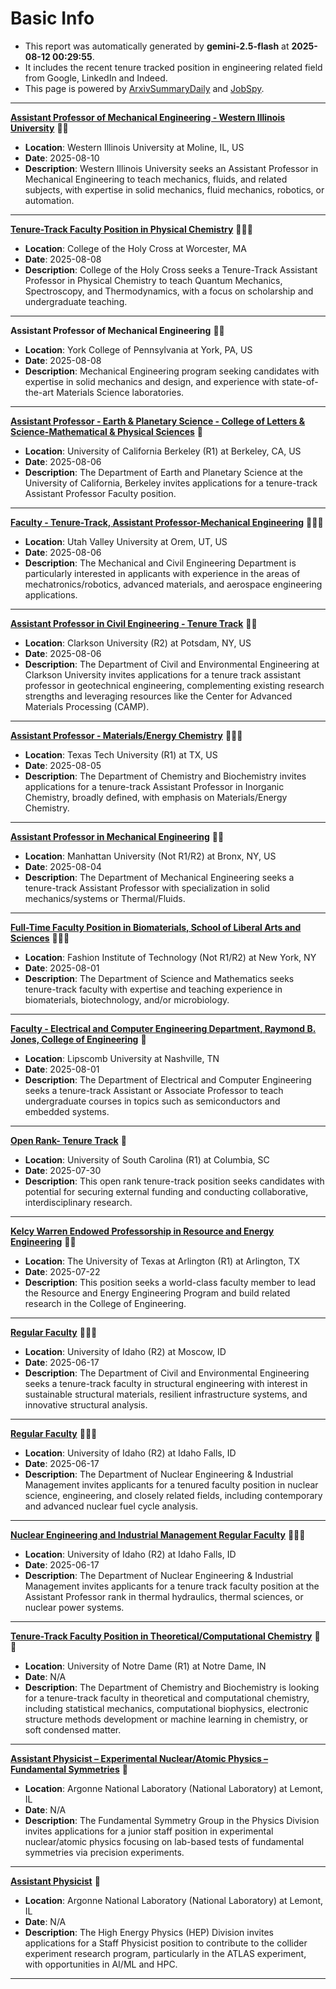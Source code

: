 
# Basic Info
- This report was automatically generated by **gemini-2.5-flash** at **2025-08-12 00:29:55**.  
- It includes the recent tenure tracked position in engineering related field from Google, LinkedIn and Indeed.  
- This page is powered by [ArxivSummaryDaily](https://github.com/dong-zehao/ArxivSummaryDaily) and [JobSpy](https://github.com/speedyapply/JobSpy).
---
**[Assistant Professor of Mechanical Engineering - Western Illinois University](https://www.indeed.com/viewjob?jk=176be61ac07b52d7)** 🌟🌟
- **Location**: Western Illinois University at Moline, IL, US
- **Date**: 2025-08-10
- **Description**: Western Illinois University seeks an Assistant Professor in Mechanical Engineering to teach mechanics, fluids, and related subjects, with expertise in solid mechanics, fluid mechanics, robotics, or automation.
---
**[Tenure-Track Faculty Position in Physical Chemistry](https://www.linkedin.com/jobs/view/4282330160)** 🌟🌟🌟
- **Location**: College of the Holy Cross at Worcester, MA
- **Date**: 2025-08-08
- **Description**: College of the Holy Cross seeks a Tenure-Track Assistant Professor in Physical Chemistry to teach Quantum Mechanics, Spectroscopy, and Thermodynamics, with a focus on scholarship and undergraduate teaching.
---
**Assistant Professor of Mechanical Engineering** 🌟🌟
- **Location**: York College of Pennsylvania at York, PA, US
- **Date**: 2025-08-08
- **Description**: Mechanical Engineering program seeking candidates with expertise in solid mechanics and design, and experience with state-of-the-art Materials Science laboratories.
---
**[Assistant Professor - Earth & Planetary Science - College of Letters & Science-Mathematical & Physical Sciences](https://www.indeed.com/viewjob?jk=7602c9c5e8f210c3)** 🌟
- **Location**: University of California Berkeley (R1) at Berkeley, CA, US
- **Date**: 2025-08-06
- **Description**: The Department of Earth and Planetary Science at the University of California, Berkeley invites applications for a tenure-track Assistant Professor Faculty position.
---
**[Faculty - Tenure-Track, Assistant Professor-Mechanical Engineering](https://www.indeed.com/viewjob?jk=fff6562de6247059)** 🌟🌟🌟
- **Location**: Utah Valley University at Orem, UT, US
- **Date**: 2025-08-06
- **Description**: The Mechanical and Civil Engineering Department is particularly interested in applicants with experience in the areas of mechatronics/robotics, advanced materials, and aerospace engineering applications.
---
**[Assistant Professor in Civil Engineering - Tenure Track](https://www.indeed.com/viewjob?jk=2612357eb1ec9849)** 🌟🌟
- **Location**: Clarkson University (R2) at Potsdam, NY, US
- **Date**: 2025-08-06
- **Description**: The Department of Civil and Environmental Engineering at Clarkson University invites applications for a tenure track assistant professor in geotechnical engineering, complementing existing research strengths and leveraging resources like the Center for Advanced Materials Processing (CAMP).
---
**[Assistant Professor - Materials/Energy Chemistry](https://www.indeed.com/viewjob?jk=40932ab27aa3b20f)** 🌟🌟🌟
- **Location**: Texas Tech University (R1) at TX, US
- **Date**: 2025-08-05
- **Description**: The Department of Chemistry and Biochemistry invites applications for a tenure-track Assistant Professor in Inorganic Chemistry, broadly defined, with emphasis on Materials/Energy Chemistry.
---
**[Assistant Professor in Mechanical Engineering](https://www.indeed.com/viewjob?jk=39b2fa060ad22082)** 🌟🌟
- **Location**: Manhattan University (Not R1/R2) at Bronx, NY, US
- **Date**: 2025-08-04
- **Description**: The Department of Mechanical Engineering seeks a tenure-track Assistant Professor with specialization in solid mechanics/systems or Thermal/Fluids.
---
**[Full-Time Faculty Position in Biomaterials, School of Liberal Arts and Sciences](https://www.linkedin.com/jobs/view/4278923654)** 🌟🌟🌟
- **Location**: Fashion Institute of Technology (Not R1/R2) at New York, NY
- **Date**: 2025-08-01
- **Description**: The Department of Science and Mathematics seeks tenure-track faculty with expertise and teaching experience in biomaterials, biotechnology, and/or microbiology.
---
**[Faculty - Electrical and Computer Engineering Department, Raymond B. Jones, College of Engineering](https://www.linkedin.com/jobs/view/4278988964)** 🌟
- **Location**: Lipscomb University at Nashville, TN
- **Date**: 2025-08-01
- **Description**: The Department of Electrical and Computer Engineering seeks a tenure-track Assistant or Associate Professor to teach undergraduate courses in topics such as semiconductors and embedded systems.
---
**[Open Rank- Tenure Track](https://www.linkedin.com/jobs/view/4278395937)** 🌟
- **Location**: University of South Carolina (R1) at Columbia, SC
- **Date**: 2025-07-30
- **Description**: This open rank tenure-track position seeks candidates with potential for securing external funding and conducting collaborative, interdisciplinary research.
---
**[Kelcy Warren Endowed Professorship in Resource and Energy Engineering](https://www.linkedin.com/jobs/view/3823382321)** 🌟🌟
- **Location**: The University of Texas at Arlington (R1) at Arlington, TX
- **Date**: 2025-07-22
- **Description**: This position seeks a world-class faculty member to lead the Resource and Energy Engineering Program and build related research in the College of Engineering.
---
**[Regular Faculty](https://www.linkedin.com/jobs/view/4252836150)** 🌟🌟🌟
- **Location**: University of Idaho (R2) at Moscow, ID
- **Date**: 2025-06-17
- **Description**: The Department of Civil and Environmental Engineering seeks a tenure-track faculty in structural engineering with interest in sustainable structural materials, resilient infrastructure systems, and innovative structural analysis.
---
**[Regular Faculty](https://www.linkedin.com/jobs/view/4252831976)** 🌟🌟🌟
- **Location**: University of Idaho (R2) at Idaho Falls, ID
- **Date**: 2025-06-17
- **Description**: The Department of Nuclear Engineering & Industrial Management invites applicants for a tenured faculty position in nuclear science, engineering, and closely related fields, including contemporary and advanced nuclear fuel cycle analysis.
---
**[Nuclear Engineering and Industrial Management Regular Faculty](https://www.linkedin.com/jobs/view/4252832895)** 🌟🌟🌟
- **Location**: University of Idaho (R2) at Idaho Falls, ID
- **Date**: 2025-06-17
- **Description**: The Department of Nuclear Engineering & Industrial Management invites applicants for a tenure track faculty position at the Assistant Professor rank in thermal hydraulics, thermal sciences, or nuclear power systems.
---
**[Tenure-Track Faculty Position in Theoretical/Computational Chemistry](https://www.linkedin.com/jobs/view/4283449322)** 🌟🌟
- **Location**: University of Notre Dame (R1) at Notre Dame, IN
- **Date**: N/A
- **Description**: The Department of Chemistry and Biochemistry is looking for a tenure-track faculty in theoretical and computational chemistry, including statistical mechanics, computational biophysics, electronic structure methods development or machine learning in chemistry, or soft condensed matter.
---
**[Assistant Physicist – Experimental Nuclear/Atomic Physics – Fundamental Symmetries](https://www.linkedin.com/jobs/view/4212664153)** 🌟
- **Location**: Argonne National Laboratory (National Laboratory) at Lemont, IL
- **Date**: N/A
- **Description**: The Fundamental Symmetry Group in the Physics Division invites applications for a junior staff position in experimental nuclear/atomic physics focusing on lab-based tests of fundamental symmetries via precision experiments.
---
**[Assistant Physicist](https://www.linkedin.com/jobs/view/4283053683)** 🌟
- **Location**: Argonne National Laboratory (National Laboratory) at Lemont, IL
- **Date**: N/A
- **Description**: The High Energy Physics (HEP) Division invites applications for a Staff Physicist position to contribute to the collider experiment research program, particularly in the ATLAS experiment, with opportunities in AI/ML and HPC.
---
